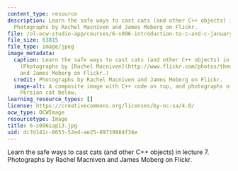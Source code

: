 ```yaml
---
content_type: resource
description: Learn the safe ways to cast cats (and other C++ objects) in lecture 7.
  Photographs by Rachel Macniven and James Moberg on Flickr.
file: /ol-ocw-studio-app/courses/6-s096-introduction-to-c-and-c-january-iap-2013/dc7d141c865352edae2509739884f34e_6-s096iap13.jpg
file_size: 63815
file_type: image/jpeg
image_metadata:
  caption: Learn the safe ways to cast cats (and other C++ objects) in lecture 7.
    (Photographs by [Rachel Macniven](http://www.flickr.com/photos/thedinglydell/6145011968)
    and James Moberg on Flickr.)
  credit: Photographs by Rachel Macniven and James Moberg on Flickr.
  image-alt: A composite image with C++ code on top, and photographs of a tiger and
    Persian cat below.
learning_resource_types: []
license: https://creativecommons.org/licenses/by-nc-sa/4.0/
ocw_type: OCWImage
resourcetype: Image
title: 6-s096iap13.jpg
uid: dc7d141c-8653-52ed-ae25-09739884f34e
---
```

Learn the safe ways to cast cats (and other C++ objects) in lecture 7. Photographs by Rachel Macniven and James Moberg on Flickr.